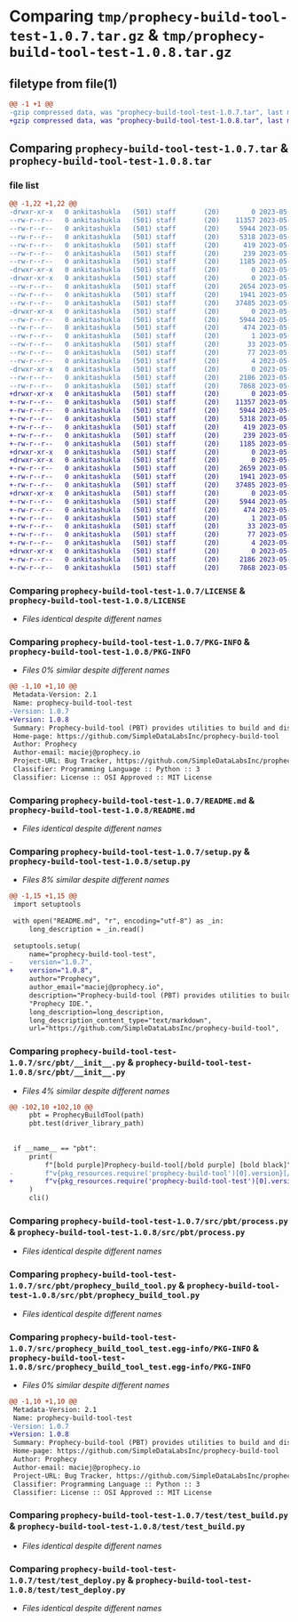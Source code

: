 # Comparing `tmp/prophecy-build-tool-test-1.0.7.tar.gz` & `tmp/prophecy-build-tool-test-1.0.8.tar.gz`

## filetype from file(1)

```diff
@@ -1 +1 @@
-gzip compressed data, was "prophecy-build-tool-test-1.0.7.tar", last modified: Tue May 16 05:41:00 2023, max compression
+gzip compressed data, was "prophecy-build-tool-test-1.0.8.tar", last modified: Tue May 16 07:14:33 2023, max compression
```

## Comparing `prophecy-build-tool-test-1.0.7.tar` & `prophecy-build-tool-test-1.0.8.tar`

### file list

```diff
@@ -1,22 +1,22 @@
-drwxr-xr-x   0 ankitashukla   (501) staff       (20)        0 2023-05-16 05:41:00.694392 prophecy-build-tool-test-1.0.7/
--rw-r--r--   0 ankitashukla   (501) staff       (20)    11357 2023-05-09 12:32:13.000000 prophecy-build-tool-test-1.0.7/LICENSE
--rw-r--r--   0 ankitashukla   (501) staff       (20)     5944 2023-05-16 05:41:00.694565 prophecy-build-tool-test-1.0.7/PKG-INFO
--rw-r--r--   0 ankitashukla   (501) staff       (20)     5318 2023-05-09 12:32:13.000000 prophecy-build-tool-test-1.0.7/README.md
--rw-r--r--   0 ankitashukla   (501) staff       (20)      419 2023-05-09 12:32:13.000000 prophecy-build-tool-test-1.0.7/pyproject.toml
--rw-r--r--   0 ankitashukla   (501) staff       (20)      239 2023-05-16 05:41:00.701290 prophecy-build-tool-test-1.0.7/setup.cfg
--rw-r--r--   0 ankitashukla   (501) staff       (20)     1185 2023-05-16 05:40:32.000000 prophecy-build-tool-test-1.0.7/setup.py
-drwxr-xr-x   0 ankitashukla   (501) staff       (20)        0 2023-05-16 05:41:00.664264 prophecy-build-tool-test-1.0.7/src/
-drwxr-xr-x   0 ankitashukla   (501) staff       (20)        0 2023-05-16 05:41:00.666320 prophecy-build-tool-test-1.0.7/src/pbt/
--rw-r--r--   0 ankitashukla   (501) staff       (20)     2654 2023-05-16 05:22:36.000000 prophecy-build-tool-test-1.0.7/src/pbt/__init__.py
--rw-r--r--   0 ankitashukla   (501) staff       (20)     1941 2023-05-09 12:32:13.000000 prophecy-build-tool-test-1.0.7/src/pbt/process.py
--rw-r--r--   0 ankitashukla   (501) staff       (20)    37485 2023-05-16 05:22:36.000000 prophecy-build-tool-test-1.0.7/src/pbt/prophecy_build_tool.py
-drwxr-xr-x   0 ankitashukla   (501) staff       (20)        0 2023-05-16 05:41:00.689873 prophecy-build-tool-test-1.0.7/src/prophecy_build_tool_test.egg-info/
--rw-r--r--   0 ankitashukla   (501) staff       (20)     5944 2023-05-16 05:41:00.000000 prophecy-build-tool-test-1.0.7/src/prophecy_build_tool_test.egg-info/PKG-INFO
--rw-r--r--   0 ankitashukla   (501) staff       (20)      474 2023-05-16 05:41:00.000000 prophecy-build-tool-test-1.0.7/src/prophecy_build_tool_test.egg-info/SOURCES.txt
--rw-r--r--   0 ankitashukla   (501) staff       (20)        1 2023-05-16 05:41:00.000000 prophecy-build-tool-test-1.0.7/src/prophecy_build_tool_test.egg-info/dependency_links.txt
--rw-r--r--   0 ankitashukla   (501) staff       (20)       33 2023-05-16 05:41:00.000000 prophecy-build-tool-test-1.0.7/src/prophecy_build_tool_test.egg-info/entry_points.txt
--rw-r--r--   0 ankitashukla   (501) staff       (20)       77 2023-05-16 05:41:00.000000 prophecy-build-tool-test-1.0.7/src/prophecy_build_tool_test.egg-info/requires.txt
--rw-r--r--   0 ankitashukla   (501) staff       (20)        4 2023-05-16 05:41:00.000000 prophecy-build-tool-test-1.0.7/src/prophecy_build_tool_test.egg-info/top_level.txt
-drwxr-xr-x   0 ankitashukla   (501) staff       (20)        0 2023-05-16 05:41:00.690382 prophecy-build-tool-test-1.0.7/test/
--rw-r--r--   0 ankitashukla   (501) staff       (20)     2186 2023-05-16 05:22:36.000000 prophecy-build-tool-test-1.0.7/test/test_build.py
--rw-r--r--   0 ankitashukla   (501) staff       (20)     7868 2023-05-16 05:22:36.000000 prophecy-build-tool-test-1.0.7/test/test_deploy.py
+drwxr-xr-x   0 ankitashukla   (501) staff       (20)        0 2023-05-16 07:14:33.494149 prophecy-build-tool-test-1.0.8/
+-rw-r--r--   0 ankitashukla   (501) staff       (20)    11357 2023-05-09 12:32:13.000000 prophecy-build-tool-test-1.0.8/LICENSE
+-rw-r--r--   0 ankitashukla   (501) staff       (20)     5944 2023-05-16 07:14:33.494214 prophecy-build-tool-test-1.0.8/PKG-INFO
+-rw-r--r--   0 ankitashukla   (501) staff       (20)     5318 2023-05-09 12:32:13.000000 prophecy-build-tool-test-1.0.8/README.md
+-rw-r--r--   0 ankitashukla   (501) staff       (20)      419 2023-05-09 12:32:13.000000 prophecy-build-tool-test-1.0.8/pyproject.toml
+-rw-r--r--   0 ankitashukla   (501) staff       (20)      239 2023-05-16 07:14:33.494468 prophecy-build-tool-test-1.0.8/setup.cfg
+-rw-r--r--   0 ankitashukla   (501) staff       (20)     1185 2023-05-16 07:14:27.000000 prophecy-build-tool-test-1.0.8/setup.py
+drwxr-xr-x   0 ankitashukla   (501) staff       (20)        0 2023-05-16 07:14:33.490277 prophecy-build-tool-test-1.0.8/src/
+drwxr-xr-x   0 ankitashukla   (501) staff       (20)        0 2023-05-16 07:14:33.492056 prophecy-build-tool-test-1.0.8/src/pbt/
+-rw-r--r--   0 ankitashukla   (501) staff       (20)     2659 2023-05-16 07:11:30.000000 prophecy-build-tool-test-1.0.8/src/pbt/__init__.py
+-rw-r--r--   0 ankitashukla   (501) staff       (20)     1941 2023-05-09 12:32:13.000000 prophecy-build-tool-test-1.0.8/src/pbt/process.py
+-rw-r--r--   0 ankitashukla   (501) staff       (20)    37485 2023-05-16 05:22:36.000000 prophecy-build-tool-test-1.0.8/src/pbt/prophecy_build_tool.py
+drwxr-xr-x   0 ankitashukla   (501) staff       (20)        0 2023-05-16 07:14:33.493487 prophecy-build-tool-test-1.0.8/src/prophecy_build_tool_test.egg-info/
+-rw-r--r--   0 ankitashukla   (501) staff       (20)     5944 2023-05-16 07:14:33.000000 prophecy-build-tool-test-1.0.8/src/prophecy_build_tool_test.egg-info/PKG-INFO
+-rw-r--r--   0 ankitashukla   (501) staff       (20)      474 2023-05-16 07:14:33.000000 prophecy-build-tool-test-1.0.8/src/prophecy_build_tool_test.egg-info/SOURCES.txt
+-rw-r--r--   0 ankitashukla   (501) staff       (20)        1 2023-05-16 07:14:33.000000 prophecy-build-tool-test-1.0.8/src/prophecy_build_tool_test.egg-info/dependency_links.txt
+-rw-r--r--   0 ankitashukla   (501) staff       (20)       33 2023-05-16 07:14:33.000000 prophecy-build-tool-test-1.0.8/src/prophecy_build_tool_test.egg-info/entry_points.txt
+-rw-r--r--   0 ankitashukla   (501) staff       (20)       77 2023-05-16 07:14:33.000000 prophecy-build-tool-test-1.0.8/src/prophecy_build_tool_test.egg-info/requires.txt
+-rw-r--r--   0 ankitashukla   (501) staff       (20)        4 2023-05-16 07:14:33.000000 prophecy-build-tool-test-1.0.8/src/prophecy_build_tool_test.egg-info/top_level.txt
+drwxr-xr-x   0 ankitashukla   (501) staff       (20)        0 2023-05-16 07:14:33.493855 prophecy-build-tool-test-1.0.8/test/
+-rw-r--r--   0 ankitashukla   (501) staff       (20)     2186 2023-05-16 05:22:36.000000 prophecy-build-tool-test-1.0.8/test/test_build.py
+-rw-r--r--   0 ankitashukla   (501) staff       (20)     7868 2023-05-16 05:22:36.000000 prophecy-build-tool-test-1.0.8/test/test_deploy.py
```

### Comparing `prophecy-build-tool-test-1.0.7/LICENSE` & `prophecy-build-tool-test-1.0.8/LICENSE`

 * *Files identical despite different names*

### Comparing `prophecy-build-tool-test-1.0.7/PKG-INFO` & `prophecy-build-tool-test-1.0.8/PKG-INFO`

 * *Files 0% similar despite different names*

```diff
@@ -1,10 +1,10 @@
 Metadata-Version: 2.1
 Name: prophecy-build-tool-test
-Version: 1.0.7
+Version: 1.0.8
 Summary: Prophecy-build-tool (PBT) provides utilities to build and distribute projects created from the Prophecy IDE.
 Home-page: https://github.com/SimpleDataLabsInc/prophecy-build-tool
 Author: Prophecy
 Author-email: maciej@prophecy.io
 Project-URL: Bug Tracker, https://github.com/SimpleDataLabsInc/prophecy-build-tool/issues
 Classifier: Programming Language :: Python :: 3
 Classifier: License :: OSI Approved :: MIT License
```

### Comparing `prophecy-build-tool-test-1.0.7/README.md` & `prophecy-build-tool-test-1.0.8/README.md`

 * *Files identical despite different names*

### Comparing `prophecy-build-tool-test-1.0.7/setup.py` & `prophecy-build-tool-test-1.0.8/setup.py`

 * *Files 8% similar despite different names*

```diff
@@ -1,15 +1,15 @@
 import setuptools
 
 with open("README.md", "r", encoding="utf-8") as _in:
     long_description = _in.read()
 
 setuptools.setup(
     name="prophecy-build-tool-test",
-    version="1.0.7",
+    version="1.0.8",
     author="Prophecy",
     author_email="maciej@prophecy.io",
     description="Prophecy-build-tool (PBT) provides utilities to build and distribute projects created from the "
     "Prophecy IDE.",
     long_description=long_description,
     long_description_content_type="text/markdown",
     url="https://github.com/SimpleDataLabsInc/prophecy-build-tool",
```

### Comparing `prophecy-build-tool-test-1.0.7/src/pbt/__init__.py` & `prophecy-build-tool-test-1.0.8/src/pbt/__init__.py`

 * *Files 4% similar despite different names*

```diff
@@ -102,10 +102,10 @@
     pbt = ProphecyBuildTool(path)
     pbt.test(driver_library_path)
 
 
 if __name__ == "pbt":
     print(
         f"[bold purple]Prophecy-build-tool[/bold purple] [bold black]"
-        f"v{pkg_resources.require('prophecy-build-tool')[0].version}[/bold black]\n"
+        f"v{pkg_resources.require('prophecy-build-tool-test')[0].version}[/bold black]\n"
     )
     cli()
```

### Comparing `prophecy-build-tool-test-1.0.7/src/pbt/process.py` & `prophecy-build-tool-test-1.0.8/src/pbt/process.py`

 * *Files identical despite different names*

### Comparing `prophecy-build-tool-test-1.0.7/src/pbt/prophecy_build_tool.py` & `prophecy-build-tool-test-1.0.8/src/pbt/prophecy_build_tool.py`

 * *Files identical despite different names*

### Comparing `prophecy-build-tool-test-1.0.7/src/prophecy_build_tool_test.egg-info/PKG-INFO` & `prophecy-build-tool-test-1.0.8/src/prophecy_build_tool_test.egg-info/PKG-INFO`

 * *Files 0% similar despite different names*

```diff
@@ -1,10 +1,10 @@
 Metadata-Version: 2.1
 Name: prophecy-build-tool-test
-Version: 1.0.7
+Version: 1.0.8
 Summary: Prophecy-build-tool (PBT) provides utilities to build and distribute projects created from the Prophecy IDE.
 Home-page: https://github.com/SimpleDataLabsInc/prophecy-build-tool
 Author: Prophecy
 Author-email: maciej@prophecy.io
 Project-URL: Bug Tracker, https://github.com/SimpleDataLabsInc/prophecy-build-tool/issues
 Classifier: Programming Language :: Python :: 3
 Classifier: License :: OSI Approved :: MIT License
```

### Comparing `prophecy-build-tool-test-1.0.7/test/test_build.py` & `prophecy-build-tool-test-1.0.8/test/test_build.py`

 * *Files identical despite different names*

### Comparing `prophecy-build-tool-test-1.0.7/test/test_deploy.py` & `prophecy-build-tool-test-1.0.8/test/test_deploy.py`

 * *Files identical despite different names*

